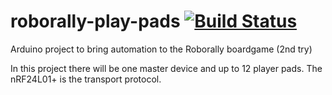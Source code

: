 # roborally-play-pads [![Build Status](https://travis-ci.com/bubnov-mikhail/roborally-play-pads.svg?branch=master)](https://travis-ci.com/bubnov-mikhail/roborally-play-pads)

Arduino project to bring automation to the Roborally boardgame (2nd try)

In this project there will be one master device and up to 12 player pads.
The nRF24L01+ is the transport protocol.
